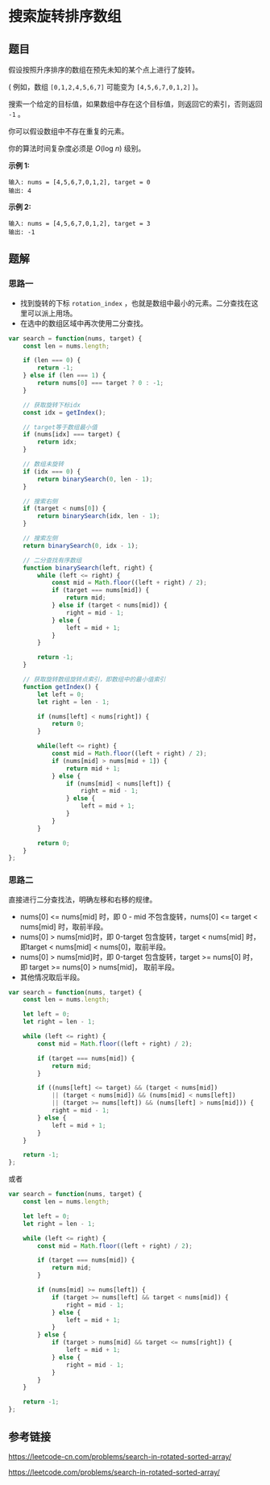 # 搜索旋转排序数组

## 题目

假设按照升序排序的数组在预先未知的某个点上进行了旋转。

( 例如，数组 `[0,1,2,4,5,6,7]` 可能变为 `[4,5,6,7,0,1,2]` )。

搜索一个给定的目标值，如果数组中存在这个目标值，则返回它的索引，否则返回 `-1` 。

你可以假设数组中不存在重复的元素。

你的算法时间复杂度必须是 *O*(log *n*) 级别。

**示例 1:**

```
输入: nums = [4,5,6,7,0,1,2], target = 0
输出: 4
```

**示例 2:**

```
输入: nums = [4,5,6,7,0,1,2], target = 3
输出: -1
```



## 题解

### 思路一

- 找到旋转的下标 `rotation_index` ，也就是数组中最小的元素。二分查找在这里可以派上用场。
- 在选中的数组区域中再次使用二分查找。

```js
var search = function(nums, target) {
    const len = nums.length;

    if (len === 0) {
        return -1;
    } else if (len === 1) {
        return nums[0] === target ? 0 : -1;
    }

    // 获取旋转下标idx
    const idx = getIndex();

    // target等于数组最小值
    if (nums[idx] === target) {
        return idx;
    }

    // 数组未旋转
    if (idx === 0) {
        return binarySearch(0, len - 1);
    }

    // 搜索右侧
    if (target < nums[0]) {
        return binarySearch(idx, len - 1);
    }

    // 搜索左侧
    return binarySearch(0, idx - 1);

    // 二分查找有序数组
    function binarySearch(left, right) {
        while (left <= right) {
            const mid = Math.floor((left + right) / 2);
            if (target === nums[mid]) {
                return mid;
            } else if (target < nums[mid]) {
                right = mid - 1;
            } else {
                left = mid + 1;
            }
        }

        return -1;
    }

    // 获取旋转数组旋转点索引，即数组中的最小值索引
    function getIndex() {
        let left = 0;
        let right = len - 1;

        if (nums[left] < nums[right]) {
            return 0;
        }

        while(left <= right) {
            const mid = Math.floor((left + right) / 2);
            if (nums[mid] > nums[mid + 1]) {
                return mid + 1;
            } else {
                if (nums[mid] < nums[left]) {
                    right = mid - 1;
                } else {
                    left = mid + 1;
                }
            }
        }

        return 0;
    }
};
```

### 思路二

直接进行二分查找法，明确左移和右移的规律。

- nums[0] <= nums[mid] 时，即 0 - mid 不包含旋转，nums[0] <= target < nums[mid] 时，取前半段。
- nums[0] > nums[mid]时，即 0-target 包含旋转，target < nums[mid] 时，即target < nums[mid]  < nums[0]，取前半段。
- nums[0] > nums[mid]时，即 0-target 包含旋转，target >= nums[0] 时，即 target >= nums[0] > nums[mid]，  取前半段。
- 其他情况取后半段。

```js
var search = function(nums, target) {
    const len = nums.length;

    let left = 0;
    let right = len - 1;

    while (left <= right) {
        const mid = Math.floor((left + right) / 2);

        if (target === nums[mid]) {
            return mid;
        }

        if ((nums[left] <= target) && (target < nums[mid])
            || (target < nums[mid]) && (nums[mid] < nums[left])
            || (target >= nums[left]) && (nums[left] > nums[mid])) {
            right = mid - 1;
        } else {
            left = mid + 1;
        }
    }

    return -1;
};
```

或者

```js
var search = function(nums, target) {
    const len = nums.length;

    let left = 0;
    let right = len - 1;

    while (left <= right) {
        const mid = Math.floor((left + right) / 2);

        if (target === nums[mid]) {
            return mid;
        }

        if (nums[mid] >= nums[left]) {
            if (target >= nums[left] && target < nums[mid]) {
                right = mid - 1;
            } else {
                left = mid + 1;
            }
        } else {
            if (target > nums[mid] && target <= nums[right]) {
                left = mid + 1;
            } else {
                right = mid - 1;
            }
        }
    }

    return -1;
};
```



## 参考链接

<https://leetcode-cn.com/problems/search-in-rotated-sorted-array/>

<https://leetcode.com/problems/search-in-rotated-sorted-array/>


